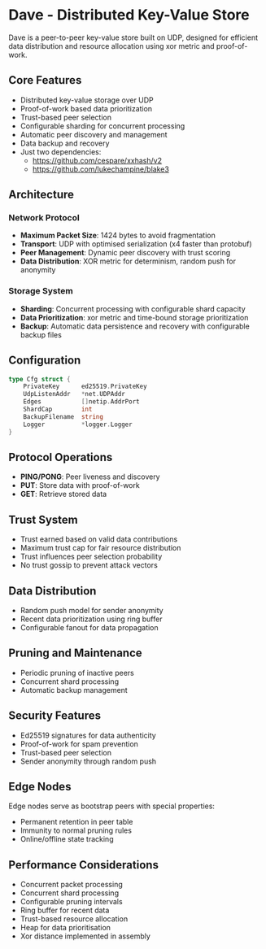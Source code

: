 # Dave - Distributed Key-Value Store

Dave is a peer-to-peer key-value store built on UDP, designed for efficient data distribution and resource allocation using xor metric and proof-of-work.

## Core Features

- Distributed key-value storage over UDP
- Proof-of-work based data prioritization
- Trust-based peer selection
- Configurable sharding for concurrent processing
- Automatic peer discovery and management
- Data backup and recovery
- Just two dependencies:
    - https://github.com/cespare/xxhash/v2
    - https://github.com/lukechampine/blake3

## Architecture

### Network Protocol

- **Maximum Packet Size**: 1424 bytes to avoid fragmentation
- **Transport**: UDP with optimised serialization (x4 faster than protobuf)
- **Peer Management**: Dynamic peer discovery with trust scoring
- **Data Distribution**: XOR metric for determinism, random push for anonymity

### Storage System

- **Sharding**: Concurrent processing with configurable shard capacity
- **Data Prioritization**: xor metric and time-bound storage prioritization
- **Backup**: Automatic data persistence and recovery with configurable backup files

## Configuration

```go
type Cfg struct {
    PrivateKey      ed25519.PrivateKey
    UdpListenAddr   *net.UDPAddr
    Edges           []netip.AddrPort
    ShardCap        int
    BackupFilename  string
    Logger          *logger.Logger
}
```

## Protocol Operations

- **PING/PONG**: Peer liveness and discovery
- **PUT**: Store data with proof-of-work
- **GET**: Retrieve stored data

## Trust System

- Trust earned based on valid data contributions
- Maximum trust cap for fair resource distribution
- Trust influences peer selection probability
- No trust gossip to prevent attack vectors

## Data Distribution

- Random push model for sender anonymity
- Recent data prioritization using ring buffer
- Configurable fanout for data propagation

## Pruning and Maintenance

- Periodic pruning of inactive peers
- Concurrent shard processing
- Automatic backup management

## Security Features

- Ed25519 signatures for data authenticity
- Proof-of-work for spam prevention
- Trust-based peer selection
- Sender anonymity through random push

## Edge Nodes

Edge nodes serve as bootstrap peers with special properties:
- Permanent retention in peer table
- Immunity to normal pruning rules
- Online/offline state tracking

## Performance Considerations

- Concurrent packet processing
- Concurrent shard processing
- Configurable pruning intervals
- Ring buffer for recent data
- Trust-based resource allocation
- Heap for data prioritisation
- Xor distance implemented in assembly
